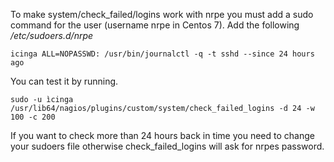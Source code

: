 To make system/check_failed/logins work with nrpe you must add a sudo command for the user (username nrpe in Centos 7). Add the following _/etc/sudoers.d/nrpe_

```
icinga ALL=NOPASSWD: /usr/bin/journalctl -q -t sshd --since 24 hours ago
```

You can test it by running.

`sudo -u ìcinga /usr/lib64/nagios/plugins/custom/system/check_failed_logins -d 24 -w 100 -c 200`

If you want to check more than 24 hours back in time you need to change your sudoers file otherwise check_failed_logins will ask for nrpes password.
